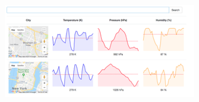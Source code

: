 
<img src="https://github.com/apatil88/ReactProjects/blob/master/ReactReduxWeatherApp/ReactReduxWeatherApp.png">
